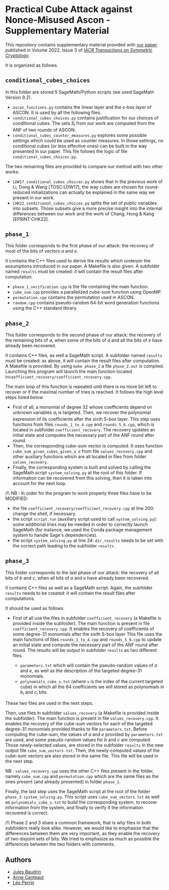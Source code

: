 # Practical Cube Attack against Nonce-Misused Ascon - Supplementary Material

This repository contains supplementary material provided with [our paper](https://tosc.iacr.org/index.php/ToSC/article/view/xxxx) published in
Volume 2022, Issue 3 of [*IACR Transactions on Symmetric Cryptology*](https://tosc.iacr.org/).

It is organized as follows.

## `conditional_cubes_choices`

In this folder are stored 5 SageMath/Python scripts (we used SageMath Version 9.2).

- `ascon_functions.py` contains the linear layer and the s-box layer of ASCON. It is used by all the following files.
- `conditional_cubes_choices.py` contains justification for our choices of conditional cubes. The sets $S_i$ from our work are computed from the ANF of two rounds of ASCON.
- `conditional_cubes_counter_measures.py` explores some possible settings which could be used as counter measures. In those settings, no conditional cubes (or less effective ones) can be built in the way presented in our paper. This file follows the logic of file `conditional_cubes_choices.py`.



The two remaining files are provided to compare our method with two other works:

- `LDW17_conditional_cubes_choices.py` shows that in the previous work of Li, Dong & Wang [TOSC:LDW17], the way cubes are chosen for round-reduced initializations can actually be explained in the same way we present in our work.
- `CHK22_conditional_cubes_choices.py` splits the set of public variables into subsets. Those subsets give a more precise insight into the internal differences between our work and the work of Chang, Hong & Kang [EPRINT:CHK22].



## `phase_1`

This folder corresponds to the first phase of our attack: the recovery of most of the bits of vectors $a$ and $e$.

It contains the C++ files used to derive the results which underpin the assumptions introduced in our paper. A Makefile is also given. A subfolder named `results` must be created: it will contain the result files after computation.

- `phase_1_verification.cpp` is the file containing the main function.
- `cube_sum.cpp` provides a parallelized cube-sum function using OpenMP.
- `permutation.cpp` contains the permutation used in ASCON.
- `random.cpp` contains pseudo-random 64-bit word generation functions using the C++ standard library.



## `phase_2`

This folder corresponds to the second phase of our attack: the recovery of the remaining bits of $a$, when some of the bits of $a$ and all the bits of $e$ have already been recovered.

It contains C++ files, as well a SageMath script. A subfolder named `results` must be created: as above, it will contain the result files after computation. A Makefile is provided. By using `make phase_2` a file `phase_2.out` is compiled. Launching this program will launch the main function located in`coefficient_recovery/coefficient_recovery.cpp`.

The main loop of this function is repeated until there is no more bit left to recover or if the maximal number of tries is reached. It follows the high level steps listed below.

- First of all, a monomial of degree 32 whose coefficients depend on unknown variables $a_i$ is targeted. Then, we recover the polynomial expression of its coefficients after the sixth S-box layer.  This step uses functions from files `rounds_1_to_4.cpp` and `rounds_5_6.cpp`, which is  located in subfolder `coefficient_recovery`. The recovery updates an initial state and computes the necessary part of the ANF round after round. 
- Then, the corresponding cube-sum vector is computed. It uses function `cube_sum_given_cubes_given_a_e`  from file `values_recovery.cpp` and other auxiliary functions which are all located in files from folder `values_recovery`.
- Finally, the corresponding system is built and solved by calling the SageMath script `system_solving.py` at the root of this folder. If information can be recovered from this solving, then it is taken into account for the next loop.

/!\ NB : In order for the program to work properly three files have to be MODIFIED:

- the file `coefficient_recovery/coefficient_recovery.cpp` at line 200: change the shell, if necessary.
- the script `script.run` (auxiliary script used to call `system_solving.py`): some additional lines may be needed in order to correctly launch SageMath (for instance, we used the Conda package management system to handle Sage's dependencies).
- the script `system_solving.py` at line 24: `dir_results` needs to be set with the correct path leading to the subfolder `results` .



## `phase_3`

This folder corresponds to the last phase of our attack: the recovery of all bits of $b$ and $c$, when all bits of $a$ and $e$ have already been recovered.

It contains C++ files as well as a SageMath script. Again, the subfolder `results` needs to be created: it will contain the result files after computations.

It should be used as follows.

- First of all use the files in subfolder `coefficient_recovery` (a Makefile is provided inside the subfolder). The main function is present in file `coefficient_recovery.cpp`. It enables the recovery of coefficients of some degree-31 monomials after the sixth S-box layer  This file uses the main functions of files `rounds_1_to_4.cpp` and `rounds_5_6.cpp` to update an initial state and compute the necessary part of the ANF round after round. The results will be output in subfolder `results` as two different files.

  -  `parameters.txt` which will contain the pseudo-random values of $a$ and $e$, as well as the description of the targeted degree-31 monomials.
  - `polynomials_cube_x.txt` (where `x` is the index of the current targeted cube) in which all the 64 coefficients we will stored as polynomials in $b_i$ and $c_i$ bits.

These two files are used in the next steps.

Then, use files in subfolder `values_recovery`  (a Makefile is provided inside the subfolder). The main function is present in file `values_recovery.cpp`. It enables the recovery of the cube-sum vectors for each of the targeted degree-31 monomials provided thanks to file `parameters.txt`. Before computing the cube-sum, the values of $a$ and $e$ provided by `parameters.txt` are used, and some pseudo-random values for $b$ and $c$ are computed. Those newly-selected values, are stored in the subfolder `results`  in the new output file `cube_sum_vectors.txt`. Then, the newly-computed values of the cube-sum vectors are also stored in the same file. This file will be used in the next step.

NB : `values_recovery.cpp` uses the other C++ files present in the folder, namely `cube_sum.cpp` and `permutation.cpp` which are the same files as the ones present (and already presented) in folder `phase_1`.

Finally, the last step uses the SageMath script at the root of the folder `phase_3`: `system_solving.py`. This script uses `cube_sum_vectors.txt` as well as `polynomials_cube_x.txt` to build the corresponding system, to recover information from the system, and finally to verify if the information recovered is correct.



/!\ Phase 2 and 3 share a common framework, that is why files in both subfolders really look alike. However, we would like to emphasize that the differences between them are very important, as they enable the recovery of two disjoint sets of bits. We tried to emphasize as much as possible the differences between the two folders with comments.


## Authors
- [Jules Baudrin](https://who.paris.inria.fr/Jules.Baudrin/)
- [Anne Canteaut](https://www.rocq.inria.fr/secret/Anne.Canteaut/)
- [Léo Perrin](https://who.paris.inria.fr/Leo.Perrin/)



